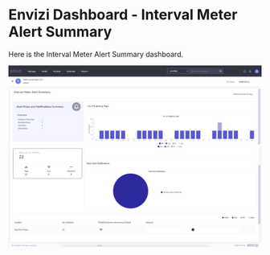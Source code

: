 # Envizi Dashboard - Interval Meter Alert Summary

Here is the Interval Meter Alert Summary dashboard.

<img src="images/image-01.png">

<img src="images/image-02.png">
